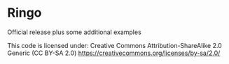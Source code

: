 # Ringo
Official release plus some additional examples

This code is licensed under:
Creative Commons Attribution-ShareAlike 2.0 Generic (CC BY-SA 2.0)
https://creativecommons.org/licenses/by-sa/2.0/
